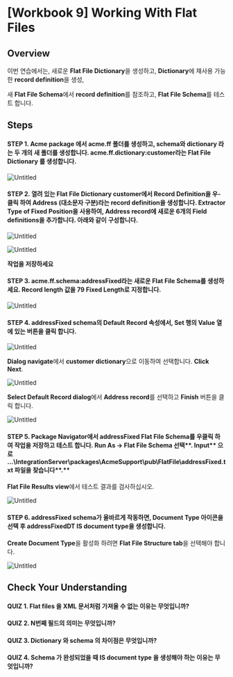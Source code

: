 # [Workbook 9] Working With Flat Files

## Overview

이번 연습에서는, 새로운 **Flat File Dictionary**을 생성하고, **Dictionary**에 재사용 가능한 **record definition**을 생성,

새 **Flat File Schema**에서 **record definition**를 참조하고, **Flat File Schema**를 테스트 합니다.


## Steps

#### STEP 1. **Acme package** 에서 **acme.ff** 폴더를 생성하고, **schema**와 **dictionary** 라는 두 개의 새 폴더를 생성합니다. **acme.ff.dictionary:customer**라는 **Flat File Dictionary** 를 생성합니다.   
    
![Untitled](%5BWorkbook%209%5D%20Working%20With%20Flat%20Files%20bacbba872fe74e12adf97c424524e971/Untitled.png)
    

#### STEP 2. 열려 있는 **Flat File Dictionary customer**에서 **Record Definition**을 우-클릭 하여 **Address** (대소문자 구분)라는 **record definition**을 생성합니다. **Extractor Type** **of Fixed Position**을 사용하여, **Address** **record**에 새로운 **6**개의 **Field definitions**을 추가합니다. 아래와 같이 구성합니다.
    
![Untitled](%5BWorkbook%209%5D%20Working%20With%20Flat%20Files%20bacbba872fe74e12adf97c424524e971/Untitled%201.png)
    
![Untitled](%5BWorkbook%209%5D%20Working%20With%20Flat%20Files%20bacbba872fe74e12adf97c424524e971/Untitled%202.png)
    
**작업을 저장하세요**
    

#### STEP 3. **acme.ff.schema:addressFixed**라는 새로운 **Flat File Schema**를 생성하세요. **Record length** 값을 **79** **Fixed Length**로 지정합니다.    
    
![Untitled](%5BWorkbook%209%5D%20Working%20With%20Flat%20Files%20bacbba872fe74e12adf97c424524e971/Untitled%203.png)
    

  

#### STEP 4. **addressFixed schema**의 **Default Record** 속성에서, **Set** 행의 **Value** 열에 있는 버튼을 클릭 합니다.
    
![Untitled](%5BWorkbook%209%5D%20Working%20With%20Flat%20Files%20bacbba872fe74e12adf97c424524e971/Untitled%204.png)
    
**Dialog navigate**에서 **customer dictionary**으로 이동하여 선택합니다. **Click Next**.
    
![Untitled](%5BWorkbook%209%5D%20Working%20With%20Flat%20Files%20bacbba872fe74e12adf97c424524e971/Untitled%205.png)
    
**Select Default Record dialog**에서 **Address record**를 선택하고 **Finish** 버튼을 클릭 합니다.   
    
![Untitled](%5BWorkbook%209%5D%20Working%20With%20Flat%20Files%20bacbba872fe74e12adf97c424524e971/Untitled%206.png)
    

#### STEP 5. **Package Navigator에서 addressFixed Flat File Schema**를 우클릭 하여 작업을 저장하고 테스트 합니다. **Run As → Flat File Schema** 선택**. Input** 으로 **...\‌IntegrationServer\‌packages\‌AcmeSupport\‌pub\‌FlatFile\‌addressFixed.txt** 파일을 찾습니다**.**
    
**Flat File Results view**에서 테스트 결과를 검사하십시오.
    
![Untitled](%5BWorkbook%209%5D%20Working%20With%20Flat%20Files%20bacbba872fe74e12adf97c424524e971/Untitled%207.png)
    

#### STEP 6. **addressFixed schema**가 올바르게 작동하면, **Document Type** 아이콘을 선택 후 **addressFixedDT IS document type**을 생성합니다. 
    
**Create Document Type**을 활성화 하려면 **Flat File Structure tab**을 선택해야 합니다.
    
![Untitled](%5BWorkbook%209%5D%20Working%20With%20Flat%20Files%20bacbba872fe74e12adf97c424524e971/Untitled%208.png)
    


## Check Your Understanding
#### QUIZ 1. Flat files 을 XML 문서처럼 가져올 수 없는 이유는 무엇입니까?
#### QUIZ 2. N번째 필드의 의미는 무엇입니까?
#### QUIZ 3. Dictionary 와 schema 의 차이점은 무엇입니까?
#### QUIZ 4. Schema 가 완성되었을 때 IS document type 을 생성해야 하는 이유는 무엇입니까?
